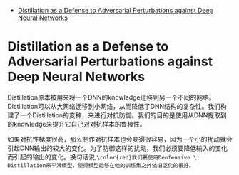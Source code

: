 - [Distillation as a Defense to Adversarial Perturbations against Deep Neural Networks](#distillation-as-a-defense-to-adversarial-perturbations-against-deep-neural-networks)

# Distillation as a Defense to Adversarial Perturbations against Deep Neural Networks

Distillation原本被用来将一个DNN的knowledge迁移到另一个不同的网络。Distillation可以从大网络迁移到小网络，从而降低了DNN结构的复杂性。我们构建了一个Distillation的变种，来进行对抗防御。我们的目的是使用从DNN提取到的knowledge来提升它自己对对抗样本的鲁棒性。

 如果对抗性梯度很高，那么制作对抗样本也会变得很容易，因为一个小的扰动就会引起DNN输出的较大的变化。为了防御这样的扰动，我们必须要降低输入的变化而引起的输出的变化。换句话说,``\color{red}我们要使用Denfensive \: Distillation来平滑模型，使得模型能够在他的训练集之外依旧泛化的很好。``
 
 